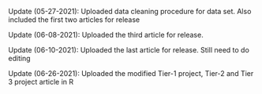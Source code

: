 Update (05-27-2021): Uploaded data cleaning procedure for data set.  Also included the first two articles for release 

Update (06-08-2021): Uploaded the third article for release. 

Update (06-10-2021): Uploaded the last article for release.  Still need to do editing 

Update (06-26-2021): Uploaded the modified Tier-1 project, Tier-2 and Tier 3 project article in R
